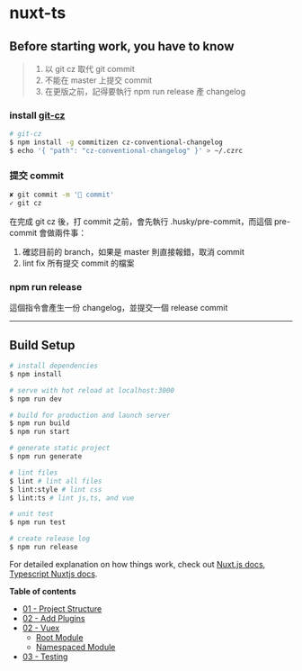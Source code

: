# nuxt-ts

## Before starting work, you have to know

> 1. 以 git cz 取代 git commit
> 2. 不能在 master 上提交 commit
> 3. 在更版之前，記得要執行 npm run release 產 changelog

### install [git-cz](https://juejin.cn/post/6844903606815064077)

```bash
# git-cz
$ npm install -g commitizen cz-conventional-changelog
$ echo '{ "path": "cz-conventional-changelog" }' > ~/.czrc
```

### 提交 commit

```bash
✘ git commit -m '💩 commit'
✓ git cz
```

在完成 git cz 後，打 commit 之前，會先執行 .husky/pre-commit，而這個 pre-commit 會做兩件事：

1. 確認目前的 branch，如果是 master 則直接報錯，取消 commit
2. lint fix 所有提交 commit 的檔案

### npm run release

這個指令會產生一份 changelog，並提交一個 release commit

---

## Build Setup

```bash
# install dependencies
$ npm install

# serve with hot reload at localhost:3000
$ npm run dev

# build for production and launch server
$ npm run build
$ npm run start

# generate static project
$ npm run generate

# lint files
$ lint # lint all files
$ lint:style # lint css
$ lint:ts # lint js,ts, and vue

# unit test
$ npm run test

# create release log
$ npm run release
```

For detailed explanation on how things work, check out [Nuxt.js docs](https://nuxtjs.org), [Typescript Nuxtjs docs](https://typescript.nuxtjs.org/zh-hant/).

**Table of contents**

- [01 - Project Structure](docs/project-structure)
- [02 - Add Plugins](docs/plugins)
- [02 - Vuex](docs/vuex)
  - [Root Module](docs/root-module)
  - [Namespaced Module](docs/namespaced-module)
- [03 - Testing](docs/testing)
